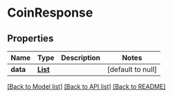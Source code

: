 # CoinResponse
## Properties

| Name | Type | Description | Notes |
|------------ | ------------- | ------------- | -------------|
| **data** | [**List**](Coin.md) |  | [default to null] |

[[Back to Model list]](../README.md#documentation-for-models) [[Back to API list]](../README.md#documentation-for-api-endpoints) [[Back to README]](../README.md)

